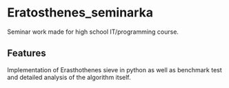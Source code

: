 # Eratosthenes_seminarka

Seminar work made for high school IT/programming course.

## Features
Implementation of Erasthothenes sieve in python as well as benchmark test and detailed analysis of the algorithm itself.
